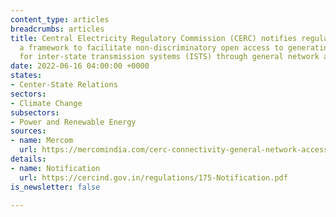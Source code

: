 ```yaml
---
content_type: articles
breadcrumbs: articles
title: Central Electricity Regulatory Commission (CERC) notifies regulations providing
  a framework to facilitate non-discriminatory open access to generating companies
  for inter-state transmission systems (ISTS) through general network access (GNA)
date: 2022-06-16 04:00:00 +0000
states:
- Center-State Relations
sectors:
- Climate Change
subsectors:
- Power and Renewable Energy
sources:
- name: Mercom
  url: https://mercomindia.com/cerc-connectivity-general-network-access-regulations/
details:
- name: Notification
  url: https://cercind.gov.in/regulations/175-Notification.pdf
is_newsletter: false

---
```

